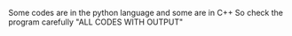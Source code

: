 Some codes are in the python language and some are in C++
So check the program carefully 
"ALL CODES WITH OUTPUT"


